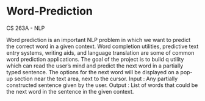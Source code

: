 # Word-Prediction
CS 263A - NLP

Word prediction is an important NLP problem in which we want to predict the correct word in a given context. 
Word completion utilities, predictive text entry systems, writing aids, and language translation are some of common word prediction applications. 
The goal of the project is to build q utility which can read the user’s mind and predict the next word in a partially typed sentence.
The options for the next word will be displayed on a pop-up section near the text area, next to the cursor. 
Input : Any partially constructed sentence given by the user. 
Output : List of words that could be the next word in the sentence in the given context.

